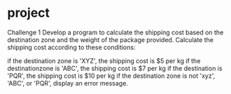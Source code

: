 # project

Challenge 1
Develop a program to calculate the shipping cost based on the destination zone and the weight of the package provided.
Calculate the shipping cost according to these conditions:

if the destination zone is 'XYZ', the shipping cost is $5 per kg
if the destinationzone is 'ABC', the shipping cost is $7 per kg
if the destination is 'PQR', the shipping cost is $10 per kg
if the destination zone is not 'xyz', 'ABC', or 'PQR', display an error message.